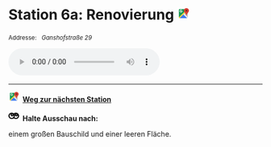 # Station 6a: Renovierung  <a href="https://www.google.com/maps/dir/?api=1&travelmode=walking&destination=47.8009885,13.0206572"><img src="https://github.com/kipppunkte/kipppunkte/raw/gh-pages/assets/google-maps.svg" width="24" height="24"></a>

<small>Addresse:<em style="margin-left: 10px">Ganshofstraße 29</em></small>





<audio controls>
    <source src="https://github.com/kipppunkte/kipppunkte/raw/gh-pages/assets/6a_Renovierung.mp3" type="audio/mpeg">
    Your browser does not support the audio tag.
</audio>





____

<a href="https://www.google.com/maps/dir/?api=1&travelmode=walking&destination=47.8009308,13.0204042"><img src="https://github.com/kipppunkte/kipppunkte/raw/gh-pages/assets/google-maps.svg" style="height: 1.5em;margin-right: 0.5em"></a>**[Weg zur nächsten Station](https://www.google.com/maps/dir/?api=1&travelmode=walking&destination=47.8009308,13.0204042)**



<img src="https://github.com/kipppunkte/kipppunkte/raw/gh-pages/assets/eyes.svg" style="height: 1.5em;background: white;margin-right: 0.5em">**Halte Ausschau nach:**

einem großen Bauschild und einer leeren Fläche.